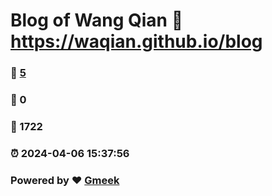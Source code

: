 # Blog of Wang Qian :link: https://waqian.github.io/blog 
### :page_facing_up: [5](https://waqian.github.io/blog/tag.html) 
### :speech_balloon: 0 
### :hibiscus: 1722 
### :alarm_clock: 2024-04-06 15:37:56 
### Powered by :heart: [Gmeek](https://github.com/Meekdai/Gmeek)
